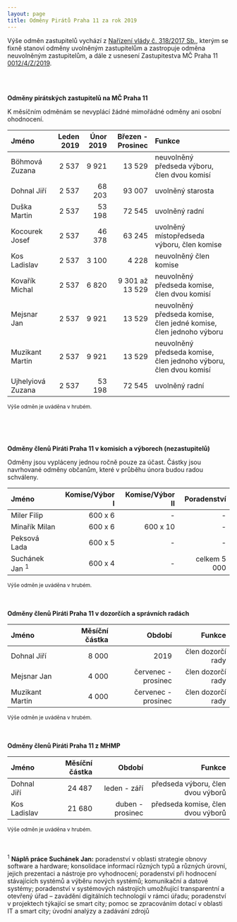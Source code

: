 ```yaml
---
layout: page
title: Odměny Pirátů Praha 11 za rok 2019
---
```


Výše odměn zastupitelů vychází z [Nařízení vlády č. 318/2017 Sb.](https://www.zakonyprolidi.cz/cs/2017-318), kterým se fixně stanoví odměny uvolněným zastupitelům a zastropuje odměna neuvolněným zastupitelům, a dále z usnesení Zastupitestva MČ Praha 11 [0012/4/Z/2019](https://www.praha11.cz/redakce/index.php?lanG=cs&clanek=6504&slozka=12&as4uOriginalDomain=www.praha11.cz&as4u_protocol=https&ConfirmCookie=yes&bod=2271542).

<br><br>

**Odměny pirátských zastupitelů na MČ Praha 11**

K měsíčním odměnám se nevyplácí žádné mimořádné odměny ani osobní ohodnocení.

| Jméno  | Leden 2019 | Únor 2019 | Březen - Prosinec | Funkce |
|:--------|---------:|---------:|---------:|:-------------|
| Böhmová Zuzana | 2 537 | 9 921 | 13 529 | neuvolněný předseda výboru, člen dvou komisí| 
| Dohnal Jiří | 2 537 | 68 203 | 93 007 | uvolněný starosta | 
| Duška Martin | 2 537 | 53 198 | 72 545 | uvolněný radní |
| Kocourek Josef | 2 537 | 46 378 | 63 245 | uvolněný místopředseda výboru, člen komise |
| Kos Ladislav | 2 537 | 3 100 | 4 228 | neuvolněný člen komise|
| Kovařík Michal | 2 537 | 6 820 | 9 301 až 13 529 | neuvolněný předseda komise, člen dvou komisí | 
| Mejsnar Jan | 2 537 | 9 921 | 13 529 | neuvolněný předseda komise, člen jedné komise, člen jednoho výboru | 
| Muzikant Martin | 2 537 | 9 921 | 13 529 | neuvolněný předseda komise, člen jednoho výboru, člen dvou komisí | 
| Ujhelyiová Zuzana | 2 537 | 53 198 | 72 545 | uvolněný radní |
<sup>Výše odměn je uváděna v hrubém.</sup>

<br>
<br>
<br>

**Odměny členů Piráti Praha 11 v komisích a výborech (nezastupitelů)**

Odměny jsou vypláceny jednou ročně pouze za účast. Částky jsou navrhované odměny občanům, které v průběhu února budou radou schváleny.

| Jméno  | Komise/Výbor I | Komise/Výbor II | Poradenství |
|:--------|---------:|---------:|---------:|
| Miler Filip | 600 x 6 | - | - | 
| Minařík Milan | 600 x 6 | 600 x 10 | - |
| Peksová Lada | 600 x 5 | - | - |
| Suchánek Jan <sup>1</sup> | 600 x 4 | - | celkem 5 000|
<sup>Výše odměn je uváděna v hrubém.</sup>
<br>
<br>
<br>

**Odměny členů Piráti Praha 11 v dozorčích a správních radách**

| Jméno  | Měsíční částka | Období | Funkce |
|:--------|---------:|---------:|---------:|
| Dohnal Jiří | 8 000 | 2019 | člen dozorčí rady | 
| Mejsnar Jan | 4 000 | červenec - prosinec | člen dozorčí rady | 
| Muzikant Martin | 4 000 | červenec - prosinec | člen dozorčí rady | 
<sup>Výše odměn je uváděna v hrubém.</sup>
<br>
<br>
<br>

**Odměny členů Piráti Praha 11 z MHMP**

| Jméno  | Měsíční částka | Období | Funkce |
|:--------|---------:|---------:|---------:|
| Dohnal Jiří | 24 487 | leden - září | předseda výboru, člen dvou výborů | 
| Kos Ladislav | 21 680 | duben - prosinec | předseda komise, člen dvou výborů | 
<sup>Výše odměn je uváděna v hrubém.</sup>
<br>
<br>
<br>

<sup>1</sup> **Náplň práce Suchánek Jan:** poradenství v oblasti strategie obnovy software a hardware; konsolidace informací různých typů a různých úrovní, jejich prezentaci a nástroje pro vyhodnocení; poradenství při hodnocení stávajících systémů a výběru nových systémů; komunikační a datové systémy; poradenství v systémových nástrojích umožňující transparentní a otevřený úřad – zavádění digitálních technologií v rámci úřadu; poradenství v projektech týkající se smart city; pomoc se zpracováním dotací v oblasti IT a smart city; úvodní analýzy a zadávání zdrojů

